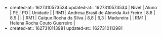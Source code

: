 -
  created-at:: 1627310573534
  updated-at:: 1627310573534
  | Nivel | Aluno | PE | PO | Unidade |
  | RM1 | Andresa Brasil de Almeida Axt Freire | 8.8 | 8.5 | |
  | RM1 | Caíque Rocha da Silva | 8,8 | 6,3 | Madureira |
  | RM1 | Helena Rocha Couto Guerreiro |
-
  created-at:: 1627310113981
  updated-at:: 1627310113981